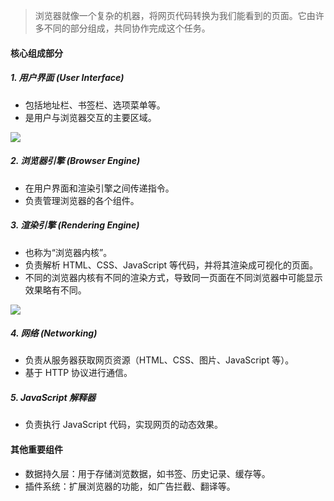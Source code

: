 > 浏览器就像一个复杂的机器，将网页代码转换为我们能看到的页面。它由许多不同的部分组成，共同协作完成这个任务。

#### 核心组成部分

##### 1. 用户界面 (User Interface)

- 包括地址栏、书签栏、选项菜单等。
- 是用户与浏览器交互的主要区域。

![](https://encrypted-tbn2.gstatic.com/images?q=tbn:ANd9GcSD9aFinZXX7rQd-K7-ruj4bhjs7-QEOKtrKpYS01__uZA2_2fx2cpAF2uB9RKo)

##### 2. 浏览器引擎 (Browser Engine)

- 在用户界面和渲染引擎之间传递指令。
- 负责管理浏览器的各个组件。

##### 3. 渲染引擎 (Rendering Engine)

- 也称为“浏览器内核”。
- 负责解析 HTML、CSS、JavaScript 等代码，并将其渲染成可视化的页面。
- 不同的浏览器内核有不同的渲染方式，导致同一页面在不同浏览器中可能显示效果略有不同。

![](https://encrypted-tbn2.gstatic.com/images?q=tbn:ANd9GcSsXBwWo7sx5dD34vv7ibyALJauO7stpNViIDsfKFcvjG5YTOHy5BFvvuzl1uck)

##### 4. 网络 (Networking)

- 负责从服务器获取网页资源（HTML、CSS、图片、JavaScript 等）。
- 基于 HTTP 协议进行通信。

##### 5. JavaScript 解释器

- 负责执行 JavaScript 代码，实现网页的动态效果。

#### 其他重要组件

- 数据持久层：用于存储浏览数据，如书签、历史记录、缓存等。
- 插件系统：扩展浏览器的功能，如广告拦截、翻译等。
